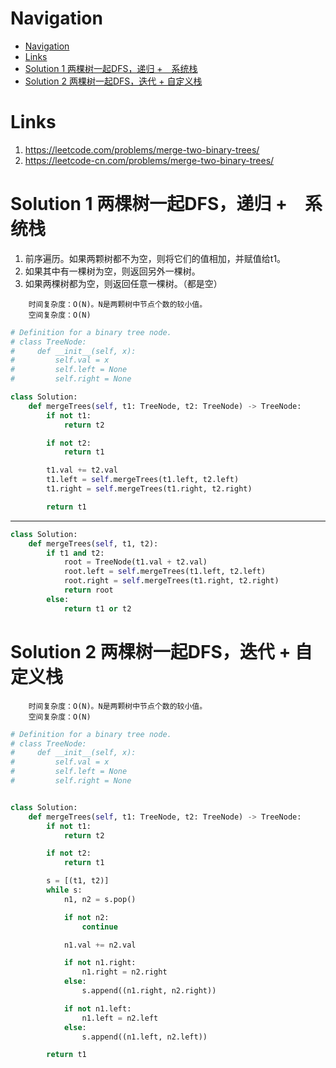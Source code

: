 # Navigation
- [Navigation](#navigation)
- [Links](#links)
- [Solution 1 两棵树一起DFS，递归 +　系统栈](#solution-1-%e4%b8%a4%e6%a3%b5%e6%a0%91%e4%b8%80%e8%b5%b7dfs%e9%80%92%e5%bd%92--%e7%b3%bb%e7%bb%9f%e6%a0%88)
- [Solution 2 两棵树一起DFS，迭代 + 自定义栈](#solution-2-%e4%b8%a4%e6%a3%b5%e6%a0%91%e4%b8%80%e8%b5%b7dfs%e8%bf%ad%e4%bb%a3--%e8%87%aa%e5%ae%9a%e4%b9%89%e6%a0%88)

# Links
1. https://leetcode.com/problems/merge-two-binary-trees/
2. https://leetcode-cn.com/problems/merge-two-binary-trees/ 


# Solution 1 两棵树一起DFS，递归 +　系统栈
1. 前序遍历。如果两颗树都不为空，则将它们的值相加，并赋值给t1。
2. 如果其中有一棵树为空，则返回另外一棵树。
3. 如果两棵树都为空，则返回任意一棵树。（都是空）


```
    时间复杂度：O(N)。N是两颗树中节点个数的较小值。
    空间复杂度：O(N)
```

```python
# Definition for a binary tree node.
# class TreeNode:
#     def __init__(self, x):
#         self.val = x
#         self.left = None
#         self.right = None

class Solution:
    def mergeTrees(self, t1: TreeNode, t2: TreeNode) -> TreeNode:
        if not t1:
            return t2

        if not t2:
            return t1

        t1.val += t2.val
        t1.left = self.mergeTrees(t1.left, t2.left)
        t1.right = self.mergeTrees(t1.right, t2.right)

        return t1
```
---
```python
class Solution:
    def mergeTrees(self, t1, t2):
        if t1 and t2:
            root = TreeNode(t1.val + t2.val)
            root.left = self.mergeTrees(t1.left, t2.left)
            root.right = self.mergeTrees(t1.right, t2.right)
            return root
        else:
            return t1 or t2
```

# Solution 2 两棵树一起DFS，迭代 + 自定义栈
```
    时间复杂度：O(N)。N是两颗树中节点个数的较小值。
    空间复杂度：O(N)
```
```python
# Definition for a binary tree node.
# class TreeNode:
#     def __init__(self, x):
#         self.val = x
#         self.left = None
#         self.right = None


class Solution:
    def mergeTrees(self, t1: TreeNode, t2: TreeNode) -> TreeNode:
        if not t1:
            return t2

        if not t2:
            return t1

        s = [(t1, t2)]
        while s:
            n1, n2 = s.pop()

            if not n2:
                continue

            n1.val += n2.val

            if not n1.right:
                n1.right = n2.right
            else:
                s.append((n1.right, n2.right))

            if not n1.left:
                n1.left = n2.left
            else:
                s.append((n1.left, n2.left))

        return t1

```